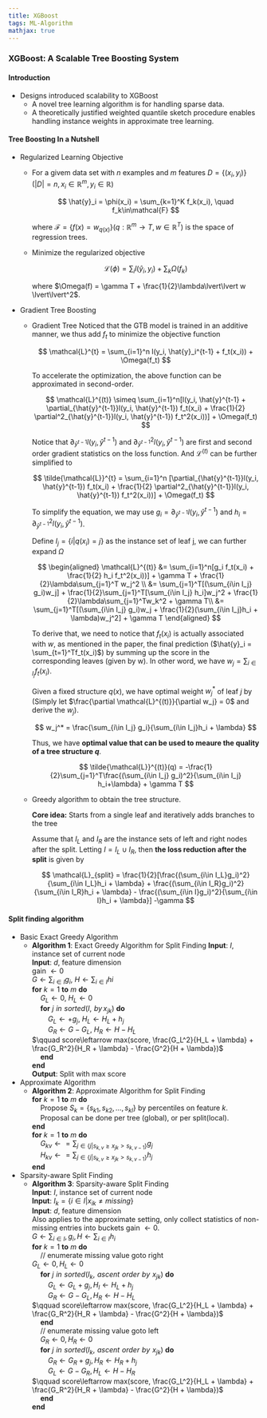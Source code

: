 ```yaml
---
title: XGBoost
tags: ML-Algorithm
mathjax: true
---
```


### XGBoost: A Scalable Tree Boosting System

#### Introduction

*   Designs introduced scalability to XGBoost
    *   A novel tree learning algorithm is for handling sparse data.
    *   A theoretically justified weighted quantile sketch procedure enables handling instance weights in approximate tree learning.

#### Tree Boosting In a Nutshell

*   Regularized Learning Objective
    *   For a givem data set with $n$ examples and $m$ features $D = \{(x_i, y_i)\} (\lvert D\lvert = n, x_i \in \mathbb{R}^m, y_i\in \mathbb{R})$

        $$
        \hat{y}_i = \phi(x_i) = \sum_{k=1}^K f_k(x_i), \quad f_k\in\mathcal{F}
        $$

        where $\mathcal{F} = \{f(x) = w_{q(x)}\} (q: \mathbb{R}^m \rightarrow T, w\in\mathbb{R}^T)$ is the space of regression trees.

    *   Minimize the regularized objective  

        $$
        \mathcal{L}(\phi) = \sum_i l(\hat{y}_i, y_i) + \sum_k \Omega(f_k)
        $$

        where $\Omega(f) = \gamma T + \frac{1}{2}\lambda\lvert\lvert w \lvert\lvert^2$.

*   Gradient Tree Boosting

    *   Gradient Tree
        Noticed that the GTB model is trained in an additive manner, we thus add $f_t$ to minimize the objective function

        $$
        \mathcal{L}^{t} = \sum_{i=1}^n l(y_i, \hat{y}_i^{t-1} + f_t(x_i)) + \Omega(f_t)
        $$

        To accelerate the optimization, the above function can be approximated in second-order.

        $$
        \mathcal{L}^{(t)} \simeq \sum_{i=1}^n[l(y_i, \hat{y}^{t-1} + \partial_{\hat{y}^{t-1}}l(y_i, \hat{y}^{t-1}) f_t(x_i) + \frac{1}{2} \partial^2_{\hat{y}^{t-1}}l(y_i, \hat{y}^{t-1}) f_t^2(x_i))] + \Omega(f_t)
        $$

        Notice that $\partial_{\hat{y}^{t-1}}l(y_i, \hat{y}^{t-1})$ and $\partial^2_{\hat{y}^{t-1}}l(y_i, \hat{y}^{t-1})$ are first and second order gradient statistics on the loss function. And $\mathcal{L}^{(t)}$ can be further simplified to 

        $$
        \tilde{\mathcal{L}}^{t} = \sum_{i=1}^n [\partial_{\hat{y}^{t-1}}l(y_i, \hat{y}^{t-1}) f_t(x_i) + \frac{1}{2} \partial^2_{\hat{y}^{t-1}}l(y_i, \hat{y}^{t-1}) f_t^2(x_i))] + \Omega(f_t)
        $$

        To simplify the equation, we may use $g_i = \partial_{\hat{y}^{t-1}}l(y_i, \hat{y}^{t-1})$ and $h_i = \partial^2_{\hat{y}^{t-1}}l(y_i, \hat{y}^{t-1})$. 

        Define $I_j = \{i\lvert q(x_i) = j\}$ as the instance set of leaf j, we can further expand $\Omega$

        $$
        \begin{aligned}
            \mathcal{L}^{(t)} 
            &= \sum_{i=1}^n[g_i f_t(x_i) + \frac{1}{2} h_i f_t^2(x_i))] + \gamma T + \frac{1}{2}\lambda\sum_{j=1}^T w_j^2 \\
            &= \sum_{j=1}^T[(\sum_{i\in I_j} g_i)w_j] + \frac{1}{2}\sum_{j=1}^T[\sum_{i\in I_j} h_i]w_j^2 + \frac{1}{2}\lambda\sum_{j=1}^Tw_k^2 + \gamma T\\
            &= \sum_{j=1}^T[(\sum_{i\in I_j} g_i)w_j + \frac{1}{2}(\sum_{i\in I_j}h_i + \lambda)w_j^2] + \gamma T
        \end{aligned}
        $$

        To derive that, we need to notice that $f_t(x_i)$ is actually associated with $w$, as mentioned in the paper, the final prediction ($\hat{y}_i = \sum_{t=1}^Tf_t(x_i)$) by summing up the score in the corresponding leaves (given by w). In other word, we have $w_j = \sum_{i\in I_j}f_t(x_i)$.

        Given a fixed structure $q(x)$, we have optimal weight $w^*_j$ of leaf $j$ by (Simply let $\frac{\partial \mathcal{L}^{(t)}}{\partial w_j} = 0$ and derive the $w_j$).

        $$
        w_j^* = \frac{\sum_{i\in I_j} g_i}{\sum_{i\in I_j}h_i + \lambda}
        $$

        Thus, we have **optimal value that can be used to meaure the quality of a tree structure $q$**.
        
        $$
        \tilde{\mathcal{L}}^{(t)}(q) = -\frac{1}{2}\sum_{j=1}^T\frac{(\sum_{i\in I_j} g_i)^2}{\sum_{i\in I_j} h_i+\lambda} + \gamma T
        $$

    *   Greedy algorithm to obtain the tree structure.

        **Core idea:**
        Starts from a single leaf and iteratively adds branches to the tree 

        Assume that $I_L$ and $I_R$ are the instance sets of left and right nodes after the split. Letting $I = I_L \cup I_R$, then **the loss reduction after the split** is given by

        $$
        \mathcal{L}_{split} = \frac{1}{2}[\frac{(\sum_{i\in I_L}g_i)^2}{\sum_{i\in I_L}h_i + \lambda} + \frac{(\sum_{i\in I_R}g_i)^2}{\sum_{i\in I_R}h_i + \lambda} - \frac{(\sum_{i\in I}g_i)^2}{\sum_{i\in I}h_i + \lambda}] -\gamma
        $$

#### Split finding algorithm

*   Basic Exact Greedy Algorithm
    *   **Algorithm 1**: Exact Greedy Algorithm for Split Finding 
        **Input**: $I$, instance set of current node  
        **Input**: $d$, feature dimension  
        gain $\leftarrow 0$  
        $G\leftarrow \sum_{i\in I}g_i$, $H\leftarrow \sum_{i\in I}hi$  
        **for** $k=1$ **to** $m$ **do**  
        $\quad G_L\leftarrow 0$, $H_L\leftarrow 0$  
        $\quad$**for** $j\,\,in\,\,sorted(I, \,\, by\,x_{jk})$ **do**     
        $\qquad G_L\leftarrow + g_j$, $H_L\leftarrow H_L + h_j$  
        $\qquad G_R\leftarrow G - G_L$, $H_R\leftarrow H - H_L$  
        $\qquad score\leftarrow max(score, \frac{G_L^2}{H_L + \lambda} + \frac{G_R^2}{H_R + \lambda} - \frac{G^2}{H + \lambda})$  
        $\quad$**end**   
        **end**   
        **Output**: Split with max score  
*   Approximate Algorithm
    *   **Algorithm 2**: Approximate Algorithm for Split Finding  
        **for** $k=1$ **to** $m$ **do**  
        $\quad$Propose $S_k=\{s_{k1}, s_{k2}, \ldots, s_{kl}\}$ by percentiles on feature $k$.  
        $\quad$Proposal can be done per tree (global), or per split(local).  
        **end**    
        **for** $k=1$ **to** $m$ **do**    
        $\quad G_{kv}\leftarrow = \sum_{j\in \{j \lvert s_{k,v}\geq x_{jk} > s_{k,v-1}\}}g_j$  
        $\quad H_{kv}\leftarrow = \sum_{j\in \{j \lvert s_{k,v} \geq x_{jk} > s_{k,v-1}\}}h_j$  
        **end**   
*   Sparsity-aware Split Finding
    *   **Algorithm 3**: Sparsity-aware Split Finding  
        **Input**: $I$, instance set of current node  
        **Input**: $I_k = \{i\in I\lvert x_{ik} \neq missing\}$  
        **Input**: $d$, feature dimension  
        Also applies to the approximate setting, only collect statistics of non-missing entries into buckets gain $\leftarrow 0$.  
        $G \leftarrow \sum_{i\in I}, g_i, H\leftarrow \sum_{i\in I}h_i$  
        **for** $k=1$ **to** $m$ **do**  
        $\quad$// enumerate missing value goto right  
        $G_L\leftarrow 0, H_L\leftarrow 0$  
        $\quad$**for** $j\,\,in\,\,sorted(I_k,\,\,ascent\,\,order\,\,by\,\,x_{jk})$ **do**  
        $\qquad G_L\leftarrow G_L+g_j, \,H_l\leftarrow H_L + h_j$   
        $\qquad G_R\leftarrow G-G_L,   \,H_R\leftarrow H-H_L$  
        $\qquad score\leftarrow max(score, \frac{G_L^2}{H_L + \lambda} + \frac{G_R^2}{H_R + \lambda} - \frac{G^2}{H + \lambda})$  
        $\quad$**end**  
        $\quad$// enumerate missing value goto left  
        $\quad G_R\leftarrow 0, H_R\leftarrow 0$  
        $\quad$**for** $j\,\,in\,\,sorted(I_k,\,\,ascent\,\,order\,\,by\,\,x_{jk})$ **do**  
        $\qquad G_R\leftarrow G_R+g_j, \,H_R\leftarrow H_R + h_j$    
        $\qquad G_L\leftarrow G-G_R,   \,H_L\leftarrow H-H_R$  
        $\qquad score\leftarrow max(score, \frac{G_L^2}{H_L + \lambda} + \frac{G_R^2}{H_R + \lambda} - \frac{G^2}{H + \lambda})$  
        $\quad$**end**  
        **end**  
